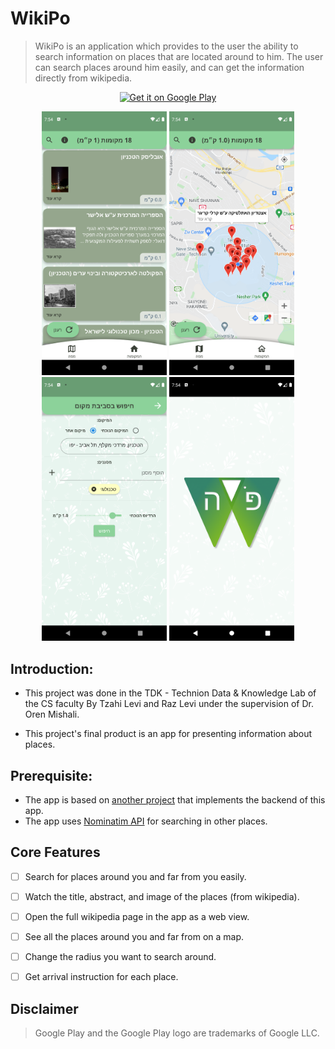 # WikiPo


> WikiPo is an application which provides to the user the ability to search information on places that are located around to him. The user can search places around him easily, and can get the information directly from wikipedia.


<p align="center">
  <a href='https://play.google.com/store/apps/details?id=com.technion.android.wikiplaces.wiki_places'><img alt='Get it on Google Play' src='https://play.google.com/intl/en_us/badges/static/images/badges/en_badge_web_generic.png' width="250" height="100"/></a>
</p>


<p align="center">
    <img src="/images/screenshots/places_page.png" alt="drawing" width="200"/> <img src="/images/screenshots/map_page.png" alt="drawing" width="200"/> <img src="/images/screenshots/change_radius.png" alt="drawing" width="200"/> <img src="/images/screenshots/splash_screen.png" alt="drawing" width="200"/>
</p>


## Introduction:
* This project was done in the TDK - Technion Data & Knowledge Lab of the CS faculty By Tzahi Levi and Raz Levi under the supervision of Dr. Oren Mishali.

* This project's final product is an app for presenting information about places.


## Prerequisite:
* The app is based on [another project](https://github.com/TechnionTDK/wikipedia-places) that implements the backend of this app.
* The app uses [Nominatim API](https://nominatim.org/release-docs/develop/api/Overview/) for searching in other places.


## Core Features


* [ ] Search for places around you and far from you easily.
* [ ] Watch the title, abstract, and image of the places (from wikipedia).
* [ ] Open the full wikipedia page in the app as a web view.
* [ ] See all the places around you and far from on a map.
* [ ] Change the radius you want to search around.
* [ ] Get arrival instruction for each place.


## Disclaimer


>Google Play and the Google Play logo are trademarks of Google LLC.